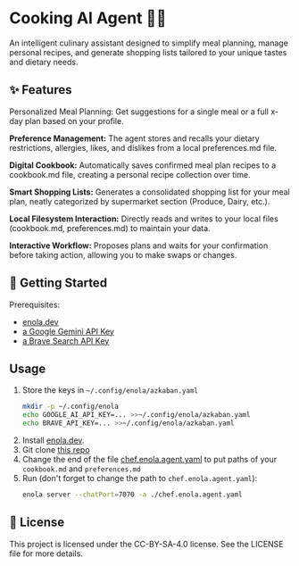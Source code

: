 # Cooking AI Agent 🧑‍🍳

An intelligent culinary assistant designed to simplify meal planning, manage personal recipes, and generate shopping lists tailored to your unique tastes and dietary needs.

## ✨ Features

Personalized Meal Planning: Get suggestions for a single meal or a full x-day plan based on your profile.

**Preference Management:** The agent stores and recalls your dietary restrictions, allergies, likes, and dislikes from a local preferences.md file.

**Digital Cookbook:** Automatically saves confirmed meal plan recipes to a cookbook.md file, creating a personal recipe collection over time.

**Smart Shopping Lists:** Generates a consolidated shopping list for your meal plan, neatly categorized by supermarket section (Produce, Dairy, etc.).

**Local Filesystem Interaction:** Directly reads and writes to your local files (cookbook.md, preferences.md) to maintain your data.

**Interactive Workflow:** Proposes plans and waits for your confirmation before taking action, allowing you to make swaps or changes.

## 🚀 Getting Started

Prerequisites: 
- [enola.dev](https://github.com/enola-dev/enola)
- [a Google Gemini API Key](https://aistudio.google.com/apikey) 
- [a Brave Search API Key](https://brave.com/search/api/)
## Usage
1. Store the keys in `~/.config/enola/azkaban.yaml`
    ```bash
    mkdir -p ~/.config/enola 
    echo GOOGLE_AI_API_KEY=... >>~/.config/enola/azkaban.yaml
    echo BRAVE_API_KEY=... >>~/.config/enola/azkaban.yaml
    ```
2. Install [enola.dev](https://docs.enola.dev/use/).
3. Git clone [this repo](https://github.com/enola-dev/cooking-agent/)
4. Change the end of the file [chef.enola.agent.yaml](https://github.com/enola-dev/cooking-agent/blob/main/chef.enola.agent.yaml) to put paths of your `cookbook.md` and `preferences.md`
5. Run (don't forget to change the path to `chef.enola.agent.yaml`):
    ```bash
    enola server --chatPort=7070 -a ./chef.enola.agent.yaml
    ```

## 📜 License

This project is licensed under the CC-BY-SA-4.0 license. See the LICENSE file for more details.